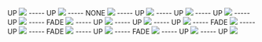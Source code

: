 UP
      <img src = "assets/sliders/slide2.jpg" />
----- UP
      <img src = "assets/sliders/slide3.jpg" />
----- NONE
      <img src = "assets/sliders/slide4.jpg" />
----- UP
      <img src = "assets/sliders/slide5.jpg" />
----- UP
      <img src = "assets/sliders/slide6.jpg" />
----- UP
      <img src = "assets/sliders/slide7.jpg" />
----- UP
      <img src = "assets/sliders/slide8.jpg" />
----- FADE
      <img src = "assets/sliders/slide9.jpg" />
----- UP
      <img src = "assets/sliders/slide10.jpg" />
----- UP
      <img src = "assets/sliders/slide11.jpg" />
----- UP
      <img src = "assets/sliders/slide12.jpg" />
----- FADE
      <img src = "assets/sliders/slide13.jpg" />
----- UP
      <img src = "assets/sliders/slide14.jpg" />
----- FADE
      <img src = "assets/sliders/slide15.jpg" />
----- UP
      <img src = "assets/sliders/slide16.jpg" />
----- FADE
      <img src = "assets/sliders/slide17.jpg" />
----- UP
      <img src = "assets/sliders/slide18.jpg" />
----- UP
      <img src = "assets/sliders/slide19.jpg" />

